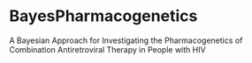 # BayesPharmacogenetics
A Bayesian Approach for Investigating the Pharmacogenetics of Combination Antiretroviral Therapy in People with HIV
